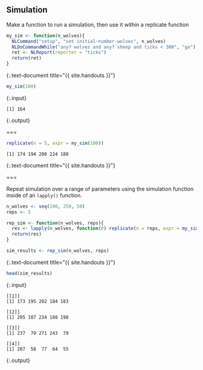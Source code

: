 ---
---

## Simulation

Make a function to run a simulation, then use it within a replicate function


~~~r
my_sim <- function(n_wolves){
  NLCommand("setup", "set initial-number-wolves", n_wolves)
  NLDoCommandWhile("any? wolves and any? sheep and ticks < 300", "go")
  ret <- NLReport(reporter = "ticks")
  return(ret)
}
~~~
{:.text-document title="{{ site.handouts }}"}


~~~r
my_sim(100)
~~~
{:.input}
~~~
[1] 164
~~~
{:.output}

===


~~~r
replicate(n = 5, expr = my_sim(100))
~~~

~~~
[1] 174 194 200 224 180
~~~
{:.text-document title="{{ site.handouts }}"}


===

Repeat simulation over a range of parameters using the simulation function inside of an `lapply()` function.


~~~r
n_wolves <- seq(100, 250, 50)
reps <- 5

rep_sim <- function(n_wolves, reps){
  res <- lapply(n_wolves, function(r) replicate(n = reps, expr = my_sim(r)))
  return(res)
}

sim_results <- rep_sim(n_wolves, reps)
~~~
{:.text-document title="{{ site.handouts }}"}


~~~r
head(sim_results)
~~~
{:.input}
~~~
[[1]]
[1] 173 195 202 184 183

[[2]]
[1] 205 187 234 188 198

[[3]]
[1] 237  79 271 243  79

[[4]]
[1] 207  58  77  64  55
~~~
{:.output}

  
